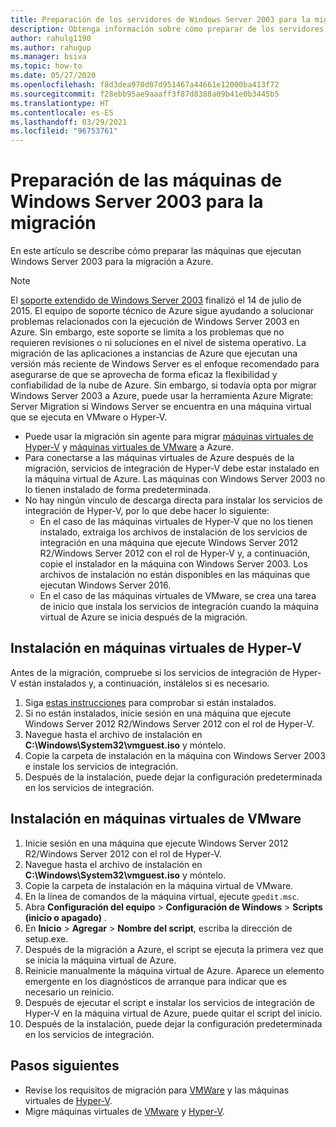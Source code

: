 ```yaml
---
title: Preparación de los servidores de Windows Server 2003 para la migración con Azure Migrate
description: Obtenga información sobre cómo preparar de los servidores de Windows Server 2003 para la migración con Azure Migrate.
author: rahulg1190
ms.author: rahugup
ms.manager: bsiva
ms.topic: how-to
ms.date: 05/27/2020
ms.openlocfilehash: f8d3dea970d07d951467a44661e12000ba413f72
ms.sourcegitcommit: f28ebb95ae9aaaff3f87d8388a09b41e0b3445b5
ms.translationtype: HT
ms.contentlocale: es-ES
ms.lasthandoff: 03/29/2021
ms.locfileid: "96753761"
---
```

# <a name="prepare-windows-server-2003-machines-for-migration"></a>Preparación de las máquinas de Windows Server 2003 para la migración

En este artículo se describe cómo preparar las máquinas que ejecutan Windows Server 2003 para la migración a Azure. 


> [!NOTE]
> El [soporte extendido de Windows Server 2003](/troubleshoot/azure/virtual-machines/run-win-server-2003#microsoft-windows-server-2003-end-of-support) finalizó el 14 de julio de 2015.  El equipo de soporte técnico de Azure sigue ayudando a solucionar problemas relacionados con la ejecución de Windows Server 2003 en Azure. Sin embargo, este soporte se limita a los problemas que no requieren revisiones o ni soluciones en el nivel de sistema operativo. La migración de las aplicaciones a instancias de Azure que ejecutan una versión más reciente de Windows Server es el enfoque recomendado para asegurarse de que se aprovecha de forma eficaz la flexibilidad y confiabilidad de la nube de Azure. Sin embargo, si todavía opta por migrar Windows Server 2003 a Azure, puede usar la herramienta Azure Migrate: Server Migration si Windows Server se encuentra en una máquina virtual que se ejecuta en VMware o Hyper-V.


- Puede usar la migración sin agente para migrar [máquinas virtuales de Hyper-V](tutorial-migrate-hyper-v.md) y [máquinas virtuales de VMware](tutorial-migrate-vmware.md) a Azure.
- Para conectarse a las máquinas virtuales de Azure después de la migración, servicios de integración de Hyper-V debe estar instalado en la máquina virtual de Azure. Las máquinas con Windows Server 2003 no lo tienen instalado de forma predeterminada.
- No hay ningún vínculo de descarga directa para instalar los servicios de integración de Hyper-V, por lo que debe hacer lo siguiente:
    - En el caso de las máquinas virtuales de Hyper-V que no los tienen instalado, extraiga los archivos de instalación de los servicios de integración en una máquina que ejecute Windows Server 2012 R2/Windows Server 2012 con el rol de Hyper-V y, a continuación, copie el instalador en la máquina con Windows Server 2003. Los archivos de instalación no están disponibles en las máquinas que ejecutan Windows Server 2016.
    - En el caso de las máquinas virtuales de VMware, se crea una tarea de inicio que instala los servicios de integración cuando la máquina virtual de Azure se inicia después de la migración.


## <a name="install-on-hyper-v-vms"></a>Instalación en máquinas virtuales de Hyper-V

Antes de la migración, compruebe si los servicios de integración de Hyper-V están instalados y, a continuación, instálelos si es necesario.

1. Siga [estas instrucciones](/windows-server/virtualization/hyper-v/manage/manage-hyper-v-integration-services#turn-an-integration-service-on-or-off-using-hyper-v-manager) para comprobar si están instalados.
2. Si no están instalados, inicie sesión en una máquina que ejecute Windows Server 2012 R2/Windows Server 2012 con el rol de Hyper-V.
3. Navegue hasta el archivo de instalación en **C:\Windows\System32\vmguest.iso** y móntelo.
2. Copie la carpeta de instalación en la máquina con Windows Server 2003 e instale los servicios de integración.
4. Después de la instalación, puede dejar la configuración predeterminada en los servicios de integración. 

## <a name="install-on-vmware-vms"></a>Instalación en máquinas virtuales de VMware

1. Inicie sesión en una máquina que ejecute Windows Server 2012 R2/Windows Server 2012 con el rol de Hyper-V.
2. Navegue hasta el archivo de instalación en **C:\Windows\System32\vmguest.iso** y móntelo.
3. Copie la carpeta de instalación en la máquina virtual de VMware.
4. En la línea de comandos de la máquina virtual, ejecute ```gpedit.msc```.
5. Abra **Configuración del equipo** > **Configuración de Windows** > **Scripts (inicio o apagado)** .
6. En **Inicio** > **Agregar** > **Nombre del script**, escriba la dirección de setup.exe.
7. Después de la migración a Azure, el script se ejecuta la primera vez que se inicia la máquina virtual de Azure.
8. Reinicie manualmente la máquina virtual de Azure. Aparece un elemento emergente en los diagnósticos de arranque para indicar que es necesario un reinicio.
9. Después de ejecutar el script e instalar los servicios de integración de Hyper-V en la máquina virtual de Azure, puede quitar el script del inicio.
10. Después de la instalación, puede dejar la configuración predeterminada en los servicios de integración. 

## <a name="next-steps"></a>Pasos siguientes

- Revise los requisitos de migración para [VMWare](migrate-support-matrix-vmware-migration.md) y las máquinas virtuales de [Hyper-V](migrate-support-matrix-hyper-v-migration.md).
- Migre máquinas virtuales de [VMware](server-migrate-overview.md) y [Hyper-V](tutorial-migrate-hyper-v.md).
